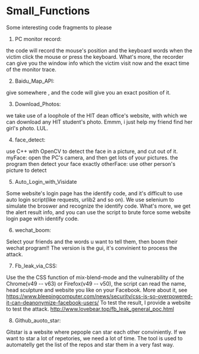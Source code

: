 # Small_Functions
Some interesting code fragments to please

1. PC monitor record: 
  
  the code will record  the mouse's position and the keyboard words when the victim click the mouse or press the keyboard. What's more, the recorder can give you the window info which the victim visit now and the exact time of the monitor trace.

2. Baidu_Map_API:
 
  give somewhere ,  and the code will give you an exact position of it.
  
3. Download_Photos:
  
  we take use of a loophole of the HIT dean office's website, with which we can download any HIT student's photo. Emmm, i just help my friend find her girl's photo. LUL.


4. face_detect:

  use C++ with OpenCV to detect the face in a picture, and cut out of it.
  myFace: open the PC's camera, and then get lots of your pictures. the program then detect your face exactly
  otherFace: use other person's picture to detect
  
5. Auto_Login_with_Visidate

  Some website's login page has the identify code, and it's difficult to use auto login script(like requests, urlib2 and so on). We use selenium to simulate the broswer and recognize the identify code. What's more, we get the alert result info, and you can use the script to brute force some website login page with identify code.

6. wechat_boom:

  Select your friends and the words u want to tell them, then boom their wechat program!! The version is the gui, it's convinient to process the attack. 
  
7. Fb_leak_via_CSS:

  Use the the CSS function of mix-blend-mode and the vulnerability of the Chrome(v49 -- v63) or Firefox(v49 -- v50), the script can read the name, head sculpture and website you like on your Facebook. More about it, see https://www.bleepingcomputer.com/news/security/css-is-so-overpowered-it-can-deanonymize-facebook-users/
  To test the result, I provide a website to test the attack. http://www.lovebear.top/fb_leak_general_poc.html

8. Github_auoto_star:

  Gitstar is a website where pepople can star each other conviniently. If we want to star a lot of repetories, we need a lot of time. The tool is used to automatelly get the list of the repos and star them in a very fast way.
